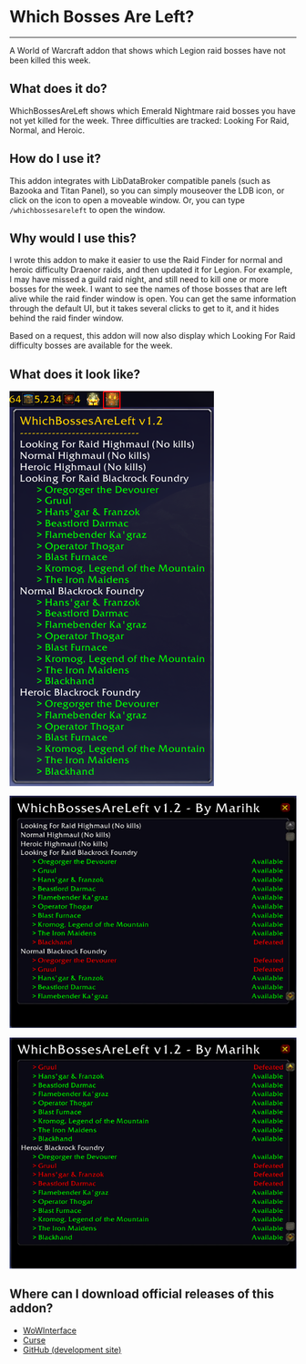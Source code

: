 # Which Bosses Are Left?
---

A World of Warcraft addon that shows which Legion raid bosses have not been
killed this week.

## What does it do?

WhichBossesAreLeft shows which Emerald Nightmare
raid bosses you have not yet killed for the week. Three difficulties are tracked:
Looking For Raid, Normal, and Heroic.

## How do I use it?

This addon integrates with LibDataBroker compatible panels (such as Bazooka and
Titan Panel), so you can simply mouseover the LDB icon, or click on the icon
to open a moveable window. Or, you can type `/whichbossesareleft` to open
the window.

## Why would I use this?

I wrote this addon to make it easier to use the Raid Finder for normal and
heroic difficulty Draenor raids, and then updated it for Legion. For example,
I may have missed a guild raid night, and still need to kill one or more
bosses for the week. I want to see the names of those bosses that are left
alive while the raid finder window is open. You can get the same information
through the default UI, but it takes several clicks to get to it, and it
hides behind the raid finder window.

Based on a request, this addon will now also display which Looking For Raid
difficulty bosses are available for the week.

## What does it look like?

![](https://github.com/jhegg/wow-which-bosses-are-left/blob/gh-pages/images/which-bosses-are-left-tooltip.png)

![](https://github.com/jhegg/wow-which-bosses-are-left/blob/gh-pages/images/which-bosses-are-left_top.png)

![](https://github.com/jhegg/wow-which-bosses-are-left/blob/gh-pages/images/which-bosses-are-left_bottom.png)

## Where can I download official releases of this addon?

* [WoWInterface](http://www.wowinterface.com/downloads/info23546-WhichBossesAreLeft.html)
* [Curse](http://www.curse.com/addons/wow/whichbossesareleft)
* [GitHub (development site)](https://github.com/jhegg/wow-which-bosses-are-left/)

